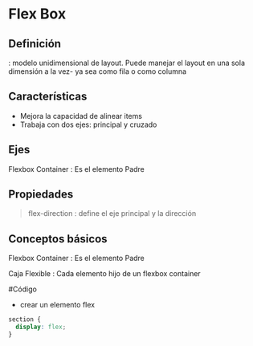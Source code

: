 # Flex Box

## Definición
: modelo unidimensional de layout. Puede manejar el layout en una sola dimensión a la vez- ya sea como fila o como columna


## Características

- Mejora la capacidad de alinear items
- Trabaja con dos ejes: principal y cruzado

## Ejes

Flexbox Container
: Es el elemento Padre

## Propiedades

>flex-direction
: define el eje principal y la dirección 


## Conceptos básicos

Flexbox Container
: Es el elemento Padre

Caja Flexible
: Cada elemento hijo de un flexbox container 

#Código

- crear un elemento flex

```css
section {
  display: flex;
}
```

